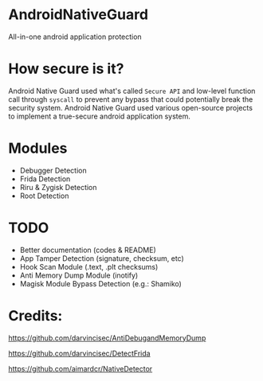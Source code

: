 # AndroidNativeGuard
All-in-one android application protection

# How secure is it?
Android Native Guard used what's called `Secure API` and low-level function call through `syscall` to prevent any bypass that could potentially break the security system.
Android Native Guard used various open-source projects to implement a true-secure android application system.

# Modules
- Debugger Detection
- Frida Detection
- Riru & Zygisk Detection
- Root Detection

# TODO
- Better documentation (codes & README)
- App Tamper Detection (signature, checksum, etc)
- Hook Scan Module (.text, .plt checksums)
- Anti Memory Dump Module (inotify)
- Magisk Module Bypass Detection (e.g.: Shamiko)

# Credits:
https://github.com/darvincisec/AntiDebugandMemoryDump

https://github.com/darvincisec/DetectFrida

https://github.com/aimardcr/NativeDetector
